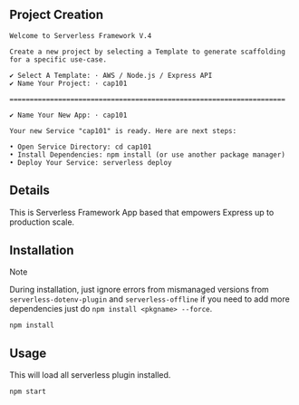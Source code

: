 ## Project Creation

```term
Welcome to Serverless Framework V.4

Create a new project by selecting a Template to generate scaffolding for a specific use-case.

✔ Select A Template: · AWS / Node.js / Express API
✔ Name Your Project: · cap101

====================================================================

✔ Name Your New App: · cap101

Your new Service "cap101" is ready. Here are next steps:

• Open Service Directory: cd cap101
• Install Dependencies: npm install (or use another package manager)
• Deploy Your Service: serverless deploy
```

## Details
This is Serverless Framework App based that empowers Express up to production scale.

## Installation
> [!NOTE]
> During installation, just ignore errors from mismanaged versions from `serverless-dotenv-plugin` and `serverless-offline` if you need to add more dependencies just do `npm install <pkgname> --force`.

```term
npm install
```

## Usage
This will load all serverless plugin installed. 

```term
npm start
```

